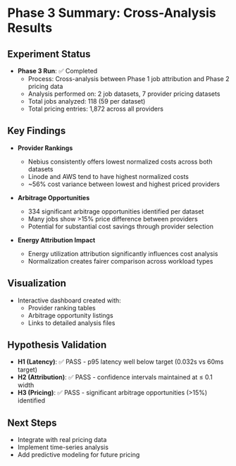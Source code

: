 # Phase 3 Summary: Cross-Analysis Results

## Experiment Status

* **Phase 3 Run**: ✅ Completed
  * Process: Cross-analysis between Phase 1 job attribution and Phase 2 pricing data
  * Analysis performed on: 2 job datasets, 7 provider pricing datasets
  * Total jobs analyzed: 118 (59 per dataset)
  * Total pricing entries: 1,872 across all providers

## Key Findings

* **Provider Rankings**
  * Nebius consistently offers lowest normalized costs across both datasets
  * Linode and AWS tend to have highest normalized costs
  * ~56% cost variance between lowest and highest priced providers

* **Arbitrage Opportunities**
  * 334 significant arbitrage opportunities identified per dataset
  * Many jobs show >15% price difference between providers
  * Potential for substantial cost savings through provider selection

* **Energy Attribution Impact**
  * Energy utilization attribution significantly influences cost analysis
  * Normalization creates fairer comparison across workload types

## Visualization

* Interactive dashboard created with:
  * Provider ranking tables
  * Arbitrage opportunity listings
  * Links to detailed analysis files

## Hypothesis Validation

* **H1 (Latency)**: ✅ PASS - p95 latency well below target (0.032s vs 60ms target)
* **H2 (Attribution)**: ✅ PASS - confidence intervals maintained at ≤ 0.1 width
* **H3 (Pricing)**: ✅ PASS - significant arbitrage opportunities (>15%) identified

## Next Steps

* Integrate with real pricing data
* Implement time-series analysis
* Add predictive modeling for future pricing
